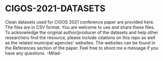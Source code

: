 # CIGOS-2021-DATASETS
Clean datasets used for CIGOS 2021 conference paper are provided here. The files are in CSV format. You are welcome to use and share these files. To acknowledge the original author/producer of the datasets and help other researchers find the resource, please include citations on this repo as well as the related municipal agencies' websites. The websites can be found in the References section of the paper. Feel free to shoot me a message if you have any questions. -Milad-
